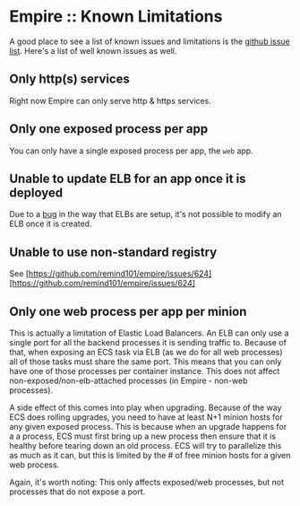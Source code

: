 # Empire :: Known Limitations

A good place to see a list of known issues and limitations is the
[github issue list](https://github.com/remind101/empire/issues). Here's a
list of well known issues as well.

## Only http(s) services

Right now Empire can only serve http & https services.

## Only one exposed process per app

You can only have a single exposed process per app, the `web` app.

## Unable to update ELB for an app once it is deployed

Due to a [bug](https://github.com/remind101/empire/issues/498) in
the way that ELBs are setup, it's not possible to modify an ELB once
it is created.

## Unable to use non-standard registry

See [https://github.com/remind101/empire/issues/624][https://github.com/remind101/empire/issues/624]

## Only one web process per app per minion

This is actually a limitation of Elastic Load Balancers. An ELB can only
use a single port for all the backend processes it is sending traffic to.
Because of that, when exposing an ECS task via ELB (as we do for all
web processes) all of those tasks must share the same port. This means that
you can only have one of those processes per container instance. This does
not affect non-exposed/non-elb-attached processes (in Empire - non-web 
processes).

A side effect of this comes into play when upgrading. Because of the way
ECS does rolling upgrades, you need to have at least N+1 minion hosts for
any given exposed process. This is because when an upgrade happens for a
a process, ECS must first bring up a new process then ensure that it is
healthy before tearing down an old process. ECS will try to parallelize
this as much as it can, but this is limited by the # of free minion
hosts for a given web process.

Again, it's worth noting: This only affects exposed/web processes, but
not processes that do not expose a port.

